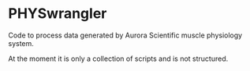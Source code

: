 # PHYSwrangler
Code to process data generated by Aurora Scientific muscle physiology system.

At the moment it is only a collection of scripts and is not structured.

